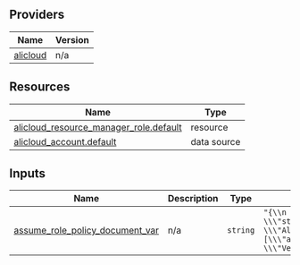<!-- BEGIN_TF_DOCS -->
## Providers

| Name | Version |
|------|---------|
| <a name="provider_alicloud"></a> [alicloud](#provider\_alicloud) | n/a |

## Resources

| Name | Type |
|------|------|
| [alicloud_resource_manager_role.default](https://registry.terraform.io/providers/hashicorp/alicloud/latest/docs/resources/resource_manager_role) | resource |
| [alicloud_account.default](https://registry.terraform.io/providers/hashicorp/alicloud/latest/docs/data-sources/account) | data source |

## Inputs

| Name | Description | Type | Default | Required |
|------|-------------|------|---------|:--------:|
| <a name="input_assume_role_policy_document_var"></a> [assume\_role\_policy\_document\_var](#input\_assume\_role\_policy\_document\_var) | n/a | `string` | `"{\\n    \\\"Statement\\\": [{\\n            \\\"Action\\\": \\\"sts:AssumeRole\\\",\\n            \\\"Effect\\\": \\\"Allow\\\",\\n            \\\"Principal\\\": {\\\"RAM\\\": [\\\"acs:ram::${data.alicloud_account.default.id}:root\\\"]}}],\\n    \\\"Version\\\": \\\"1\\\"}"` | no |
<!-- END_TF_DOCS -->    